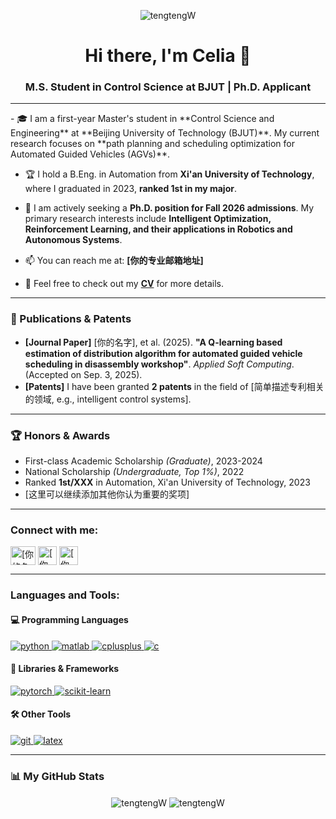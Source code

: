 <p align="center"> 
  <img src="https://komarev.com/ghpvc/?username=tengtengW&label=Profile%20Visitors&color=blueviolet&style=flat-square" alt="tengtengW" /> 
</p>

<h1 align="center">Hi there, I'm Celia 👋</h1>
<h3 align="center">M.S. Student in Control Science at BJUT | Ph.D. Applicant</h3>

---

<p align="left">
  - 🎓 I am a first-year Master's student in **Control Science and Engineering** at **Beijing University of Technology (BJUT)**. My current research focuses on **path planning and scheduling optimization for Automated Guided Vehicles (AGVs)**.

  - 🏆 I hold a B.Eng. in Automation from **Xi'an University of Technology**, where I graduated in 2023, **ranked 1st in my major**.

  - 🎯 I am actively seeking a **Ph.D. position for Fall 2026 admissions**. My primary research interests include **Intelligent Optimization, Reinforcement Learning, and their applications in Robotics and Autonomous Systems**.

  - 📫 You can reach me at: **[你的专业邮箱地址]**

  - 📄 Feel free to check out my **[CV](在这里放入你的简历PDF链接)** for more details.
</p>

---

<h3>📝 Publications & Patents</h3>
<ul>
  <li>
    <strong>[Journal Paper]</strong> [你的名字], et al. (2025). <strong>"A Q-learning based estimation of distribution algorithm for automated guided vehicle scheduling in disassembly workshop"</strong>. <em>Applied Soft Computing</em>. (Accepted on Sep. 3, 2025).
    </li>
  <li>
    <strong>[Patents]</strong> I have been granted <strong>2 patents</strong> in the field of [简单描述专利相关的领域, e.g., intelligent control systems].
  </li>
</ul>

---

<h3>🏆 Honors & Awards</h3>
<ul>
  <li>First-class Academic Scholarship <em>(Graduate)</em>, 2023-2024</li>
  <li>National Scholarship <em>(Undergraduate, Top 1%)</em>, 2022</li>
  <li>Ranked <strong>1st/XXX</strong> in Automation, Xi'an University of Technology, 2023</li>
  <li>[这里可以继续添加其他你认为重要的奖项]</li>
</ul>

---

<h3 align="left">Connect with me:</h3>
<p align="left">
<a href="[你的LinkedIn个人主页链接]" target="blank"><img align="center" src="https://raw.githubusercontent.com/rahuldkjain/github-profile-readme-generator/master/src/images/icons/Social/linked-in-alt.svg" alt="[你的名字]" height="30" width="40" /></a>
<a href="[你的Google Scholar主页链接]" target="blank"><img align="center" src="https://img.shields.io/badge/Google_Scholar-4285F4?style=for-the-badge&logo=google-scholar&logoColor=white" alt="[你的名字]" height="30" /></a>
<a href="[你的个人学术网站链接]" target="blank"><img align="center" src="https://img.shields.io/badge/Portfolio-255E63?style=for-the-badge&logo=hugo&logoColor=white" alt="[你的名字]" height="30" /></a>
</p>

---

<h3 align="left">Languages and Tools:</h3>
<p align="left">
  <h4 align="left">💻 Programming Languages</h4>
  <a href="https://www.python.org" target="_blank" rel="noreferrer"> <img src="https://img.shields.io/badge/Python-3776AB?style=for-the-badge&logo=python&logoColor=white" alt="python"/> </a>
  <a href="https://www.mathworks.com/products/matlab.html" target="_blank" rel="noreferrer"> <img src="https://img.shields.io/badge/MATLAB-0076A8?style=for-the-badge&logo=mathworks&logoColor=white" alt="matlab"/> </a>
  <a href="https://www.cplusplus.com/" target="_blank" rel="noreferrer"> <img src="https://img.shields.io/badge/C++-00599C?style=for-the-badge&logo=c%2B%2B&logoColor=white" alt="cplusplus"/> </a>
  <a href="https://en.wikipedia.org/wiki/C_(programming_language)" target="_blank" rel="noreferrer"> <img src="https://img.shields.io/badge/C-A8B9CC?style=for-the-badge&logo=c&logoColor=black" alt="c"/> </a>
  
  <h4 align="left">🔧 Libraries & Frameworks</h4>
  <a href="https://pytorch.org/" target="_blank" rel="noreferrer"> <img src="https://img.shields.io/badge/PyTorch-EE4C2C?style=for-the-badge&logo=pytorch&logoColor=white" alt="pytorch"/> </a>
  <a href="https://scikit-learn.org/" target="_blank" rel="noreferrer"> <img src="https://img.shields.io/badge/scikit--learn-F7931E?style=for-the-badge&logo=scikit-learn&logoColor=white" alt="scikit-learn"/> </a>
  
  <h4 align="left">🛠️ Other Tools</h4>
  <a href="https://git-scm.com/" target="_blank" rel="noreferrer"> <img src="https://img.shields.io/badge/git-F05032?style=for-the-badge&logo=git&logoColor=white" alt="git"/> </a>
  <a href="https://www.latex-project.org/" target="_blank" rel="noreferrer"> <img src="https://img.shields.io/badge/LaTeX-008080?style=for-the-badge&logo=latex&logoColor=white" alt="latex"/> </a>
</p>

---

<h3>📊 My GitHub Stats</h3>
<p align="center">
  <img align="center" src="https://github-readme-stats.vercel.app/api?username=tengtengW&show_icons=true&locale=en&theme=tokyonight" alt="tengtengW" />
  <img align="center" src="https://github-readme-stats.vercel.app/api/top-langs?username=tengtengW&layout=compact&locale=en&theme=tokyonight" alt="tengtengW" />
</p>
